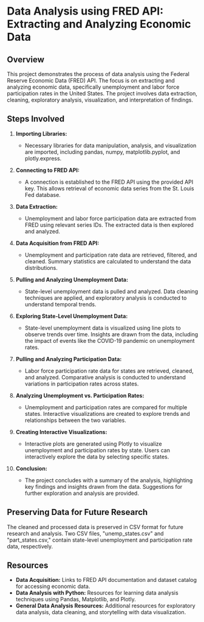 
# Data Analysis using FRED API: Extracting and Analyzing Economic Data

## Overview

This project demonstrates the process of data analysis using the Federal Reserve Economic Data (FRED) API. The focus is on extracting and analyzing economic data, specifically unemployment and labor force participation rates in the United States. The project involves data extraction, cleaning, exploratory analysis, visualization, and interpretation of findings.

## Steps Involved

1. **Importing Libraries:**
   - Necessary libraries for data manipulation, analysis, and visualization are imported, including pandas, numpy, matplotlib.pyplot, and plotly.express.

2. **Connecting to FRED API:**
   - A connection is established to the FRED API using the provided API key. This allows retrieval of economic data series from the St. Louis Fed database.

3. **Data Extraction:**
   - Unemployment and labor force participation data are extracted from FRED using relevant series IDs. The extracted data is then explored and analyzed.

4. **Data Acquisition from FRED API:**
   - Unemployment and participation rate data are retrieved, filtered, and cleaned. Summary statistics are calculated to understand the data distributions.

5. **Pulling and Analyzing Unemployment Data:**
   - State-level unemployment data is pulled and analyzed. Data cleaning techniques are applied, and exploratory analysis is conducted to understand temporal trends.

6. **Exploring State-Level Unemployment Data:**
   - State-level unemployment data is visualized using line plots to observe trends over time. Insights are drawn from the data, including the impact of events like the COVID-19 pandemic on unemployment rates.

7. **Pulling and Analyzing Participation Data:**
   - Labor force participation rate data for states are retrieved, cleaned, and analyzed. Comparative analysis is conducted to understand variations in participation rates across states.

8. **Analyzing Unemployment vs. Participation Rates:**
   - Unemployment and participation rates are compared for multiple states. Interactive visualizations are created to explore trends and relationships between the two variables.

9. **Creating Interactive Visualizations:**
   - Interactive plots are generated using Plotly to visualize unemployment and participation rates by state. Users can interactively explore the data by selecting specific states.

10. **Conclusion:**
    - The project concludes with a summary of the analysis, highlighting key findings and insights drawn from the data. Suggestions for further exploration and analysis are provided.

## Preserving Data for Future Research

The cleaned and processed data is preserved in CSV format for future research and analysis. Two CSV files, "unemp_states.csv" and "part_states.csv," contain state-level unemployment and participation rate data, respectively.

## Resources

- **Data Acquisition:** Links to FRED API documentation and dataset catalog for accessing economic data.
- **Data Analysis with Python:** Resources for learning data analysis techniques using Pandas, Matplotlib, and Plotly.
- **General Data Analysis Resources:** Additional resources for exploratory data analysis, data cleaning, and storytelling with data visualization.

